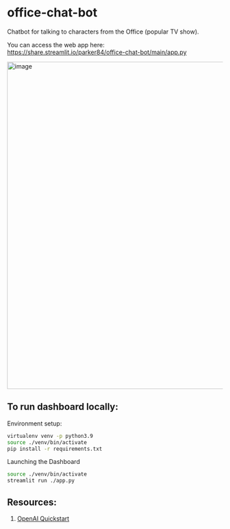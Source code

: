 # office-chat-bot

Chatbot for talking to characters from the Office (popular TV show).

You can access the web app here: https://share.streamlit.io/parker84/office-chat-bot/main/app.py

<img width="764" alt="image" src="https://user-images.githubusercontent.com/12496987/156899020-82ad9397-0abc-40e8-8a66-03858e0a094a.png">

## To run dashboard locally:
Environment setup:
```sh
virtualenv venv -p python3.9
source ./venv/bin/activate
pip install -r requirements.txt
```

Launching the Dashboard
```sh
source ./venv/bin/activate
streamlit run ./app.py
```

## Resources:
1. [OpenAI Quickstart](https://beta.openai.com/docs/quickstart)
